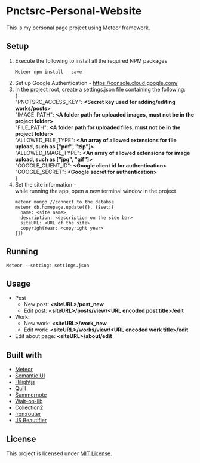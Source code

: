 # Pnctsrc-Personal-Website

This is my personal page project using Meteor framework.

## Setup
1. Execute the following to install all the required NPM packages
    ```
    Meteor npm install --save
    ```
2. Set up Google Authentication - https://console.cloud.google.com/
3. In the project root, create a settings.json file containing the following: <br>
    {<br>
        "PNCTSRC_ACCESS_KEY": **\<Secret key used for adding/editing works/posts\>**<br>
        "IMAGE_PATH": **\<A folder path for uploaded images, must not be in the project folder\>**<br>
        "FILE_PATH": **\<A folder path for uploaded files, must not be in the project folder\>**<br>
        "ALLOWED_FILE_TYPE": **\<An array of allowed extensions for file upload, such as ["pdf", "zip"]\>**<br>
        "ALLOWED_IMAGE_TYPE": **\<An array of allowed extensions for image upload, such as ["jpg", "gif"]\>**<br>
        "GOOGLE_CLIENT_ID": **\<Google client id for authentication\>**<br>
        "GOOGLE_SECRET": **\<Google secret for authentication\>**<br>
    }
4. Set the site information - <br>
    while running the app, open a new terminal window in the project
    ```
    meteor mongo //connect to the databse
    meteor db.homepage.update({}, {$set:{
      name: <site name>,
      description: <description on the side bar>
      siteURL: <URL of the site>
      copyrightYear: <copyright year>
    }})
    ```

## Running
    Meteor --settings settings.json
    
## Usage
- Post
  - New post: **\<siteURL\>/post_new**
  - Edit post:  **\<siteURL\>/posts/view/\<URL encoded post title\>/edit**
- Work:
  - New work: **\<siteURL\>/work_new**
  - Edit work:  **\<siteURL\>/works/view/\<URL encoded work title\>/edit**
- Edit about page: **\<siteURL\>/about/edit**
    
## Built with
* [Meteor](https://www.meteor.com/)
* [Semantic UI](https://semantic-ui.com/)
* [Hilightjs](https://highlightjs.org/)
* [Quill](https://quilljs.com/)
* [Summernote](http://summernote.org/)
* [Wait-on-lib](https://atmospherejs.com/manuelschoebel/wait-on-lib)
* [Collection2](https://atmospherejs.com/aldeed/collection2)
* [Iron:router](https://github.com/iron-meteor/iron-router)
* [JS Beautifier](http://jsbeautifier.org/)

## License

This project is licensed under [MIT License](LICENSE.md).
